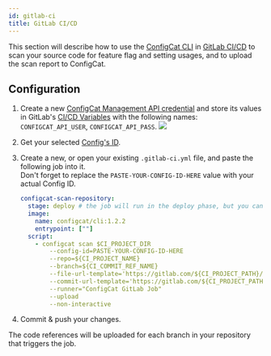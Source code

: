 ```yaml
---
id: gitlab-ci
title: GitLab CI/CD
---
```


This section will describe how to use the [ConfigCat CLI](/docs/advanced/cli) in <a target="_blank" href="https://docs.gitlab.com/ee/ci/">GitLab CI/CD</a>
to scan your source code for feature flag and setting usages, and to upload the scan report to ConfigCat.

## Configuration
1. Create a new <a target="_blank" href="https://app.configcat.com/my-account/public-api-credentials">ConfigCat Management API credential</a> and store its values in GitLab's <a target="_blank" href="https://docs.gitlab.com/ee/ci/variables/">CI/CD Variables</a> with the following names: `CONFIGCAT_API_USER`, `CONFIGCAT_API_PASS`.
    <img class="bordered" src="/docs/assets/cli/scan/gl_secrets.png" />

2. Get your selected [Config's ID](/docs/advanced/code-references/overview#config-id).

3. Create a new, or open your existing `.gitlab-ci.yml` file, and paste the following job into it.  
   Don't forget to replace the `PASTE-YOUR-CONFIG-ID-HERE` value with your actual Config ID.
    ```yaml
    configcat-scan-repository:
      stage: deploy # the job will run in the deploy phase, but you can choose from any other phases you have
      image:
        name: configcat/cli:1.2.2
        entrypoint: [""]
      script:
        - configcat scan $CI_PROJECT_DIR 
            --config-id=PASTE-YOUR-CONFIG-ID-HERE 
            --repo=${CI_PROJECT_NAME}
            --branch=${CI_COMMIT_REF_NAME}
            --file-url-template='https://gitlab.com/${CI_PROJECT_PATH}/blob/{branch}/{filePath}#L{lineNumber}' 
            --commit-url-template='https://gitlab.com/${CI_PROJECT_PATH}/commit/{commitHash}' 
            --runner="ConfigCat GitLab Job" 
            --upload
            --non-interactive
    ```

4. Commit & push your changes.

The code references will be uploaded for each branch in your repository that triggers the job.